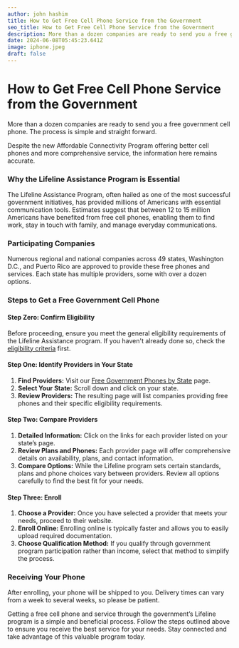 ```yaml
---
author: john hashim
title: How to Get Free Cell Phone Service from the Government
seo_title: How to Get Free Cell Phone Service from the Government
description: More than a dozen companies are ready to send you a free government cell phone. The process is simple and straight forward. Despite the new Affordable Connectivity Program offering better cell phones and more comprehensive service, the information here remains accurate.
date: 2024-06-08T05:45:23.641Z
image: iphone.jpeg
draft: false
---
```


# How to Get Free Cell Phone Service from the Government

More than a dozen companies are ready to send you a free government cell phone. The process is simple and straight forward.

Despite the new Affordable Connectivity Program offering better cell phones and more comprehensive service, the information here remains accurate.

### Why the Lifeline Assistance Program is Essential

The Lifeline Assistance Program, often hailed as one of the most successful government initiatives, has provided millions of Americans with essential communication tools. Estimates suggest that between 12 to 15 million Americans have benefited from free cell phones, enabling them to find work, stay in touch with family, and manage everyday communications.

### Participating Companies

Numerous regional and national companies across 49 states, Washington D.C., and Puerto Rico are approved to provide these free phones and services. Each state has multiple providers, some with over a dozen options.

### Steps to Get a Free Government Cell Phone

#### Step Zero: Confirm Eligibility

Before proceeding, ensure you meet the general eligibility requirements of the Lifeline Assistance program. If you haven't already done so, check the [eligibility criteria](https://acp.sengov.com/state/California) first.

#### Step One: Identify Providers in Your State

1. **Find Providers:** Visit our [Free Government Phones by State](https://acp.sengov.com/) page.
2. **Select Your State:** Scroll down and click on your state.
3. **Review Providers:** The resulting page will list companies providing free phones and their specific eligibility requirements.

#### Step Two: Compare Providers

1. **Detailed Information:** Click on the links for each provider listed on your state’s page.
2. **Review Plans and Phones:** Each provider page will offer comprehensive details on availability, plans, and contact information.
3. **Compare Options:** While the Lifeline program sets certain standards, plans and phone choices vary between providers. Review all options carefully to find the best fit for your needs.

#### Step Three: Enroll

1. **Choose a Provider:** Once you have selected a provider that meets your needs, proceed to their website.
2. **Enroll Online:** Enrolling online is typically faster and allows you to easily upload required documentation.
3. **Choose Qualification Method:** If you qualify through government program participation rather than income, select that method to simplify the process.

### Receiving Your Phone

After enrolling, your phone will be shipped to you. Delivery times can vary from a week to several weeks, so please be patient.

Getting a free cell phone and service through the government’s Lifeline program is a simple and beneficial process. Follow the steps outlined above to ensure you receive the best service for your needs. Stay connected and take advantage of this valuable program today.